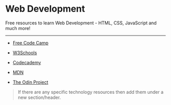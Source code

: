 # Web Development

Free resources to learn Web Development - HTML, CSS, JavaScript and much more!

---

- [Free Code Camp](https://learn.freecodecamp.org/)

- [W3Schools](https://www.w3schools.com/)

- [Codecademy](https://www.codecademy.com/)

- [MDN](https://developer.mozilla.org/en-US/)

- [The Odin Project](https://www.theodinproject.com/)


> If there are any specific technology resources then add them under a new section/header.